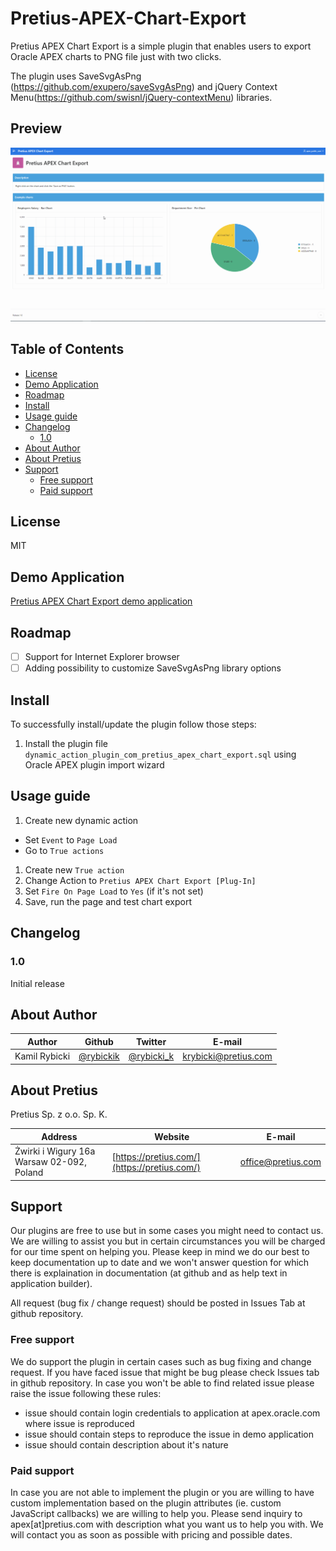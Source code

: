 # Pretius-APEX-Chart-Export
Pretius APEX Chart Export is a simple plugin that enables users to export Oracle APEX charts to PNG file just with two clicks.

The plugin uses SaveSvgAsPng (https://github.com/exupero/saveSvgAsPng) and jQuery Context Menu(https://github.com/swisnl/jQuery-contextMenu) libraries.

## Preview
![](/pretius_apex_chart_export_preview.gif?raw=true)

## Table of Contents
- [License](#license)
- [Demo Application](#demo-application)
- [Roadmap](#roadmap)
- [Install](#install)
- [Usage guide](#usage-guide)
- [Changelog](#changelog)
  - [1.0](#10)
- [About Author](#about-author)
- [About Pretius](#about-pretius)
- [Support](#support)
  - [Free support](#free-support)
  - [Paid support](#paid-support)

## License
MIT

## Demo Application
[Pretius APEX Chart Export demo application](https://apex.oracle.com/pls/apex/krybicki/r/pretius-apex-chart-export)

## Roadmap
* [ ] Support for Internet Explorer browser
* [ ] Adding possibility to customize SaveSvgAsPng library options

## Install
To successfully install/update the plugin follow those steps:
1. Install the plugin file `dynamic_action_plugin_com_pretius_apex_chart_export.sql` using Oracle APEX plugin import wizard

## Usage guide
1. Create new dynamic action
  * Set `Event` to `Page Load`
  * Go to `True actions`
1. Create new `True action`
1. Change Action to `Pretius APEX Chart Export [Plug-In]`
1. Set `Fire On Page Load` to `Yes` (if it's not set)
1. Save, run the page and test chart export


## Changelog

### 1.0
Initial release

## About Author
Author            | Github                                       | Twitter                                       | E-mail
------------------|----------------------------------------------|-----------------------------------------------|----------------------------------------------------
Kamil Rybicki | [@rybickik](https://github.com/rybickik) | [@rybicki_k](https://twitter.com/rybicki_k) | krybicki@pretius.com

## About Pretius
Pretius Sp. z o.o. Sp. K.

Address | Website | E-mail
--------|---------|-------
Żwirki i Wigury 16a Warsaw 02-092, Poland | [https://pretius.com/](https://pretius.com/) | [office@pretius.com](mailto:office@pretius.com)

## Support
Our plugins are free to use but in some cases you might need to contact us. We are willing to assist you but in certain circumstances you will be charged for our time spent on helping you. Please keep in mind we do our best to keep documentation up to date and we won't answer question for which there is explaination in documentation (at github and as help text in application builder).

All request (bug fix / change request) should be posted in Issues Tab at github repository.

### Free support
We do support the plugin in certain cases such as bug fixing and change request. If you have faced issue that might be bug please check Issues tab in github repository. In case you won't be able to find related issue please raise the issue following these rules:

* issue should contain login credentials to application at apex.oracle.com where issue is reproduced
* issue should contain steps to reproduce the issue in demo application
* issue should contain description about it's nature

### Paid support
In case you are not able to implement the plugin or you are willing to have custom implementation based on the plugin attributes (ie. custom JavaScript callbacks) we are willing to help you. Please send inquiry to apex[at]pretius.com with description what you want us to help you with. We will contact you as soon as possible with pricing and possible dates.
